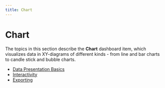 ```yaml
---
title: Chart
---
```

# Chart
The topics in this section describe the **Chart** dashboard item, which visualizes data in XY-diagrams of different kinds - from line and bar charts to candle stick and bubble charts.
* [Data Presentation Basics](../../../../dashboard-for-web/articles/web-dashboard-viewer-mode/dashboard-items/chart/data-presentation-basics.md)
* [Interactivity](../../../../dashboard-for-web/articles/web-dashboard-viewer-mode/dashboard-items/chart/interactivity.md)
* [Exporting](../../../../dashboard-for-web/articles/web-dashboard-viewer-mode/dashboard-items/chart/exporting.md)
